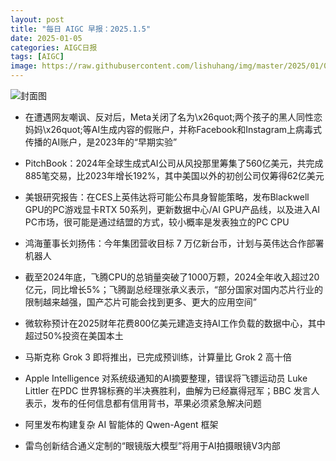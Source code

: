 ```yaml
---
layout: post
title: "每日 AIGC 早报：2025.1.5"
date: 2025-01-05
categories: AIGC日报
tags: [AIGC]
image: https://raw.githubusercontent.com/lishuhang/img/master/2025/01/0105-d.jpg
---
```


![封面图](https://raw.githubusercontent.com/lishuhang/img/master/2025/01/0105-d.jpg)

  - 在遭遇网友嘲讽、反对后，Meta关闭了名为\x26quot;两个孩子的黑人同性恋妈妈\x26quot;等AI生成内容的假账户，并称Facebook和Instagram上病毒式传播的AI账户，是2023年的“早期实验”

  - PitchBook：2024年全球生成式AI公司从风投那里筹集了560亿美元，共完成885笔交易，比2023年增长192%，其中美国以外的初创公司仅筹得62亿美元

  - 美银研究报告：在CES上英伟达将可能公布具身智能策略，发布Blackwell GPU的PC游戏显卡RTX 50系列，更新数据中心/AI GPU产品线，以及进入AI PC市场，很可能是通过结盟的方式，较小概率是发表独立的PC CPU

  - 鸿海董事长刘扬伟：今年集团营收目标 7 万亿新台币，计划与英伟达合作部署机器人

  - 截至2024年底，飞腾CPU的总销量突破了1000万颗，2024全年收入超过20亿元，同比增长5%；飞腾副总经理张承义表示，“部分国家对国内芯片行业的限制越来越强，国产芯片可能会找到更多、更大的应用空间”

  - 微软称预计在2025财年花费800亿美元建造支持AI工作负载的数据中心，其中超过50%投资在美国本土

  - 马斯克称 Grok 3 即将推出，已完成预训练，计算量比 Grok 2 高十倍

  - Apple Intelligence 对系统级通知的AI摘要整理，错误将飞镖运动员 Luke Littler 在PDC 世界锦标赛的半决赛胜利，曲解为已经赢得冠军；BBC 发言人表示，发布的任何信息都有信用背书，苹果必须紧急解决问题

  - 阿里发布构建复杂 AI 智能体的 Qwen-Agent 框架

  - 雷鸟创新结合通义定制的“眼镜版大模型”将用于AI拍摄眼镜V3内部